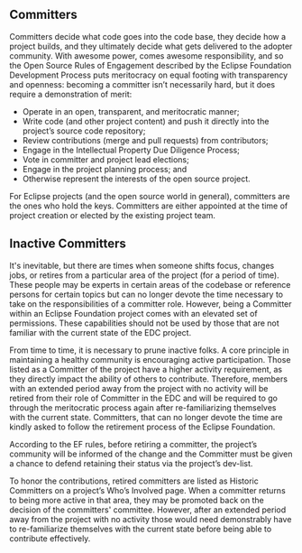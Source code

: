 ## Committers
Committers decide what code goes into the code base, they decide how a project builds, and they ultimately decide what gets delivered to the adopter community. With awesome power, comes awesome responsibility, and so the Open Source Rules of Engagement described by the Eclipse Foundation Development Process puts meritocracy on equal footing with transparency and openness: becoming a committer isn’t necessarily hard, but it does require a demonstration of merit:
- Operate in an open, transparent, and meritocratic manner;
- Write code (and other project content) and push it directly into the project’s source code repository;
- Review contributions (merge and pull requests) from contributors;
- Engage in the Intellectual Property Due Diligence Process;
- Vote in committer and project lead elections;
- Engage in the project planning process; and
- Otherwise represent the interests of the open source project.

For Eclipse projects (and the open source world in general), committers are the ones who hold the keys. Committers are either appointed at the time of project creation or elected by the existing project team.

## Inactive Committers

It's inevitable, but there are times when someone shifts focus, changes jobs, or retires from a particular area of the project (for a period of time). These people may be experts in certain areas of the codebase or reference persons for certain topics but can no longer devote the time necessary to take on the responsibilities of a committer role.  However, being a Committer within an Eclipse Foundation project comes with an elevated set of permissions. These capabilities should not be used by those that are not familiar with the current state of the EDC project.

From time to time, it is necessary to prune inactive folks. A core principle in maintaining a healthy community is encouraging active participation. Those listed as a Committer of the project have a higher activity requirement, as they directly impact the ability of others to contribute. Therefore, members with an extended period away from the project with no activity will be retired from their role of Committer
in the EDC and will be required to go through the meritocratic process again after re-familiarizing themselves with the current state. Committers, that can no longer devote the time are kindly asked to follow the retirement process of the Eclipse Foundation.

According to the EF rules, before retiring a committer, the project’s community will be informed of the change and the Committer must be given a chance to defend retaining their status via the project’s dev-list.

To honor the contributions, retired committers are listed as Historic Committers on a project’s Who’s Involved page. When a committer returns to being more active in that area, they may be promoted back on the decision of the committers' committee. However, after an extended period away from the project with no activity those would need demonstrably have to re-familiarize themselves with the current state before being able to contribute effectively.

